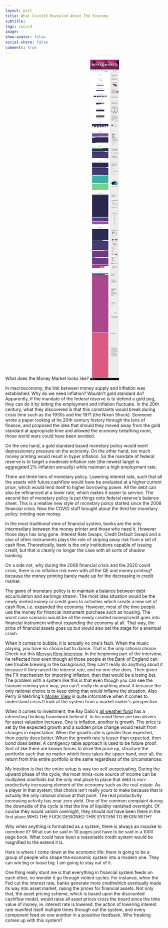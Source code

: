 ```yaml
---
layout: post
title: What Covid19 Revealed About The Economy
subtitle:
tags: record
image:
show-avatar: false
social-share: false
comments: true
---
```

What does the Money Market looks like?
![2](/assets/img/all-the-worlds-money.png)

In macroeconomy, the link between money supply and inflation was established. Why do we need inflation? Wouldn't gold standard do? Apparently, if the mandate of the federal reserve is to defend a gold peg, they can do it by letting the employment and inflation fluctuate. In the 20th century, what they discovered is that this constraints would break during crisis time such as the 1930s and the 1971 (the Nixon Shock). Someone wrote a paper looking at he 20th century history through the lens of finance, and proposed the idea that should they moved away from the gold standard at appropriate time and allowed the economy breathing room, those world wars could have been avoided.

On the one hand, a gold standard based monetary policy would exert depressionary pressure on the economy. On the other hand, too much money printing would result in hyper inflation. So the mandate of federal reserve is to target a moderate inflation rate (the newest target is aggregated 2% inflation annually) while maintain a high employment rate.

There are three tiers of monetary policy. Lowering interest rate, such that all the assets with future cashflow would have be evaluated at a higher current price, which would lend itself to higher borrowing power. All the debt can also be refinanced at a lower rate, which makes it easier to service. The second tier of monetary policy is put things onto federal reserve's balance sheet. This is a relative new style of monetary policy started since the 2008 financial crisis. Now the COVID stuff brought about the third tier monetary policy: minting new money.

In the most traditional view of financial system, banks are the only intermediary between the money printer and those who need it. However those days has long gone. Interest Rate Swaps, Credit Default Swaps and a slue of other instruments plays the role of striping away risk from a set of cash flow. Theoretically, bank is the only institutions capable of issuing credit, but that is clearly no longer the case with all sorts of shadow banking.

On a side not, why during the 2008 financial crisis and the 2020 covid crisis, there is no inflation risk even with all the QE and money printing? because the money printing barely made up for the decreasing in credit market.

The game of monetary policy is to maintain a balance between debt accumulation and earnings stream. The most idea situation would be the newly minted money or credit goes to activities which create a new set of cash flow, i.e. expanded the economy. However, most of the time people use the money for financial instrument purchase such as housing. The worst case scenario would be all the newly created money/credit goes into financial instrument without expanding the economy at all. That way, the price of financial assets goes up but would also set the stage for a eventual crash.

When it comes to bubble, it is actually no one's fault. When the music playing, you have no choice but to dance. That is the only rational choice. Check out this [Mervyn King interview](https://www.youtube.com/watch?v=FulCkxijZmU). In the beginning part of the interview, he reflected how even though all those people at the Bank of England can see trouble brewing in the background, they can't really do anything about it because if they raised the interest rate, and no one else does. Then given the FX mechanism for importing inflation, then that would be a losing bet. The problem with a system like this is that even though you can see the tsunami coming your way, you can't really do anything about it because the only rational choice is to keep doing that would inflame the situation. Also Perry G Mehrling's [Money View](https://www.coursera.org/learn/money-banking) is quite informative when it comes to understand crisis.It look at the system from a market maker's perspective.

When it comes to investment, the Ray Dalio's [all weather fund](https://youtu.be/SFaRazMpxcM?t=2847) has a interesting thinking framework behind it. In his mind there are two drivers for asset valuation increase. One is inflation, another is growth. The price is set by the expected growth and a sudden price change would result from changes in expectation. When the growth rate is greater than expected, then equity does better. When the growth rate is lesser than expected, then bond does better. A contigency table approach is used to be future proof. Sort of like there are known forces to drive the price up, structure the portforlio such that no matter which force takes the upper hand, over all, the return from this entire portfolio is the same regardless of the circumstances.

My intuition is that the entire setup is way too self-perpetuating. During the upward phase of the cycle, the most minis-cure source of income can be multiplied manifolds but the only real place to place that debt is non-productivity increasing element of the economy such as the real-estate. As a player in that system, that choice isn't really yours to make because that is actually the only rational choice at that point. The real productivity increasing activity has near zero yield. One of the common complaint during the downside of the cycle is that the line of liquidity vanished overnight. Of course they would vanish overnight, they should not have been there in the first place.WHO THE FUCK DESIGNED THIS SYSTEM TO BEGIN WITH?

Why when anything is formalized as a system, there is always an impulse to overdone it? What can be said in 10 pages just have to be said in a 1000 page book. What could have been a reasonable credit system would be magnified to the extend it is.

Here is where I come down at the economic life: there is going to be a group of people who shape the economic system into a modern one. They can win big or loose big. I am going to stay out of it. 

One thing really stunt me is that everything in financial system feeds on each other, no wonder it go through violent cycles. For instance, when the Fed cut the interest rate, banks generate more creditwhich eventually made its way into asset market, rasing the prices for financial assets. Not only that, the asset pricing scheme, which is based upon the discounted cashflow model, would raise all asset prices cross the board since the time value of money, ie. interest rate is lowered. the action of lowering interest rate manifest itself multiple times through out the system, and every component feed on one another in a possitive feedback. Who freaking comes up with this system?
